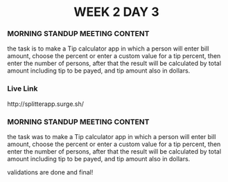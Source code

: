<!-- **************************** Morning Standup meeting content  ************************************** -->
<h1 align="center">WEEK 2 DAY 3</h1>

<h3>MORNING STANDUP MEETING CONTENT</h3>
the task is to make a Tip calculator app in which a person will enter
bill amount, choose the percent or enter a custom value for a tip percent,
then enter the number of persons,
after that the result will be calculated by total amount including tip to be payed, and tip amount also in dollars.

<!-- **************************** Live Link of assignment  ************************************** -->
<h3> Live Link</h3>
http://splitterapp.surge.sh/
<!-- **************************** Evening Standup meeting content  ************************************** -->

<h3>MORNING STANDUP MEETING CONTENT</h3>
the task was to make a Tip calculator app in which a person will enter
bill amount, choose the percent or enter a custom value for a tip percent,
then enter the number of persons,
after that the result will be calculated by total amount including tip to be payed, and tip amount also in dollars.

validations are done and final!
